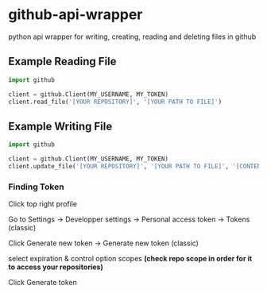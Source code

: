 # github-api-wrapper
python api wrapper for writing, creating, reading and deleting files in github


## Example Reading File

```python
import github

client = github.Client(MY_USERNAME, MY_TOKEN)
client.read_file('[YOUR REPOSITORY]', '[YOUR PATH TO FILE]')
```


## Example Writing File

```python
import github

client = github.Client(MY_USERNAME, MY_TOKEN)
client.update_file('[YOUR REPOSITORY]', '[YOUR PATH TO FILE]', '[CONTENT TO WRITE]', '[OPTIONAL COMMIT MESSAGE]')
```


### Finding Token
Click top right profile

Go to Settings -> Developper settings -> Personal access token -> Tokens (classic)

Click Generate new token -> Generate new token (classic)

select expiration & control option scopes **(check repo scope in order for it to access your repositories)**

Click Generate token
